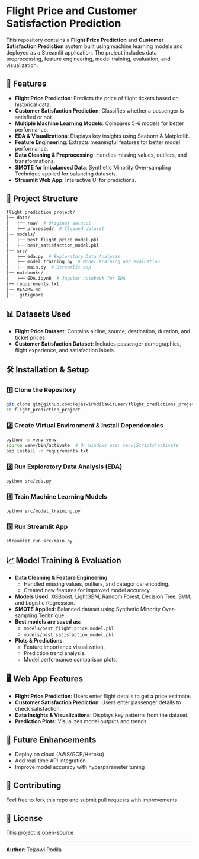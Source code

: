 # Flight Price and Customer Satisfaction Prediction

This repository contains a **Flight Price Prediction** and **Customer Satisfaction Prediction** system built using machine learning models and deployed as a Streamlit application. The project includes data preprocessing, feature engineering, model training, evaluation, and visualization.

## 📌 Features
- **Flight Price Prediction**: Predicts the price of flight tickets based on historical data.
- **Customer Satisfaction Prediction**: Classifies whether a passenger is satisfied or not.
- **Multiple Machine Learning Models**: Compares 5-6 models for better performance.
- **EDA & Visualizations**: Displays key insights using Seaborn & Matplotlib.
- **Feature Engineering**: Extracts meaningful features for better model performance.
- **Data Cleaning & Preprocessing**: Handles missing values, outliers, and transformations.
- **SMOTE for Imbalanced Data**: Synthetic Minority Over-sampling Technique applied for balancing datasets.
- **Streamlit Web App**: Interactive UI for predictions.

## 📁 Project Structure
```bash
flight_prediction_project/
│── data/
│   ├── raw/  # Original dataset
│   ├── processed/  # Cleaned dataset
│── models/
│   ├── best_flight_price_model.pkl
│   ├── best_satisfaction_model.pkl
│── src/
│   ├── eda.py  # Exploratory Data Analysis
│   ├── model_training.py  # Model training and evaluation
│   ├── main.py  # Streamlit app
│── notebooks/
│   ├── EDA.ipynb  # Jupyter notebook for EDA
│── requirements.txt
│── README.md
│── .gitignore
```

## 📊 Datasets Used
- **Flight Price Dataset**: Contains airline, source, destination, duration, and ticket prices.
- **Customer Satisfaction Dataset**: Includes passenger demographics, flight experience, and satisfaction labels.

## 🛠️ Installation & Setup
### 1️⃣ Clone the Repository
```bash
git clone git@github.com:TejaswiPodilaGitUser/flight_predictions_project.git
cd flight_prediction_project
```

### 2️⃣ Create Virtual Environment & Install Dependencies
```bash
python -m venv venv
source venv/bin/activate  # On Windows use: venv\Scripts\activate
pip install -r requirements.txt
```

### 3️⃣ Run Exploratory Data Analysis (EDA)
```bash
python src/eda.py
```

### 4️⃣ Train Machine Learning Models
```bash
python src/model_training.py
```

### 5️⃣ Run Streamlit App
```bash
streamlit run src/main.py
```

## 📈 Model Training & Evaluation
- **Data Cleaning & Feature Engineering**: 
  - Handled missing values, outliers, and categorical encoding.
  - Created new features for improved model accuracy.
- **Models Used**: XGBoost, LightGBM, Random Forest, Decision Tree, SVM, and Logistic Regression.
- **SMOTE Applied**: Balanced dataset using Synthetic Minority Over-sampling Technique.
- **Best models are saved as:**
  - `models/best_flight_price_model.pkl`
  - `models/best_satisfaction_model.pkl`
- **Plots & Predictions**:
  - Feature importance visualization.
  - Prediction trend analysis.
  - Model performance comparison plots.

## 🖥️ Web App Features
- **Flight Price Prediction**: Users enter flight details to get a price estimate.
- **Customer Satisfaction Prediction**: Users enter passenger details to check satisfaction.
- **Data Insights & Visualizations**: Displays key patterns from the dataset.
- **Prediction Plots**: Visualizes model outputs and trends.

## 🔧 Future Enhancements
- Deploy on cloud (AWS/GCP/Heroku)
- Add real-time API integration
- Improve model accuracy with hyperparameter tuning

## 🤝 Contributing
Feel free to fork this repo and submit pull requests with improvements.

## 📜 License
This project is open-source 

---
**Author**: Tejaswi Podila
